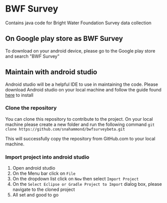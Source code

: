 # BWF Survey
Contains java code for Bright Water Foundation Survey data collection

## On Google play store as BWF Survey
To download on your android device, please go to the Google play store and search "BWF Survey"

## Maintain with android studio
Android studio will be a helpful IDE to use in maintaining the code. Please download Android studio on your local machine and follow the guide found [here](https://developer.android.com/studio/install) to install

### Clone the repository
You can clone this repository to contribute to the project. On your local machine please create a new folder and run the following command 
`git clone https://github.com/snahammond/bwfsurveybeta.git`

This will successfully copy the repository from GitHub.com to your local machine.

### Import project into android studio
1. Open android studio
2. On the Menu bar click on `File`
3. On the dropdown list click on `New` then select `Import Project` 
4. On the `Select Eclipse or Gradle Project to Import` dialog box, please navigate to the cloned project
5. All set and good to go
